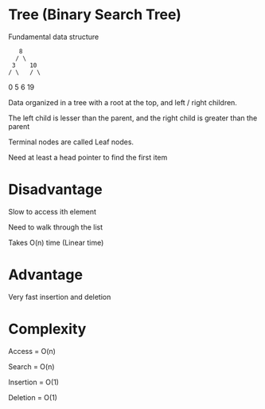 # Tree (Binary Search Tree)

Fundamental data structure 

       8
      / \
     3    10
    / \   / \ 
   0   5 6   19

Data organized in a tree with a root at the top, and left / right children.

The left child is lesser than the parent, and the right child is greater than the parent

Terminal nodes are called Leaf nodes.

Need at least a head pointer to find the first item


# Disadvantage

Slow to access ith element

Need to walk through the list

Takes O(n) time (Linear time)

# Advantage

Very fast insertion and deletion

# Complexity

Access = O(n)

Search = O(n)

Insertion = O(1)

Deletion = O(1)


